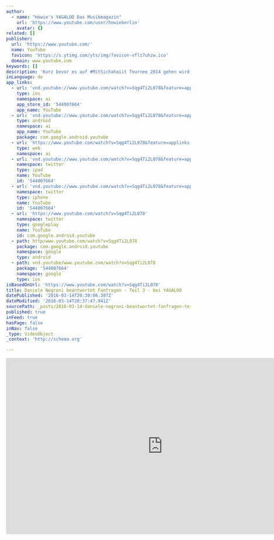 ```yaml
---
author:
  - name: "Howie's YAGALOO Das Musikmagazin"
    url: 'https://www.youtube.com/user/howieberlin'
    avatar: {}
related: []
publisher:
  url: 'https://www.youtube.com/'
  name: YouTube
  favicon: 'https://s.ytimg.com/yts/img/favicon-vflz7uhzw.ico'
  domain: www.youtube.com
keywords: []
description: 'Kurz bevor es auf #MitSichahaiit Tournee 2014 gehen wird, ist DANIELE NEGRONI bei Howie YAGALOO vorbei gekommen, um EURE Fanfragen zu beantworten. Folgt Yagaloo auch auf facebook und Howie auf Instagram! Dann verpasst Ihr nichts! Abonniere den Kanal! http://www.youtube.com/subscription_center?add_user=howieberlin http://www.yagaloo.com - YAGALOO - das preisgekrönte Musikmagazin bietet wöchentlich auf mehreren Regional-TV-Sendern rund eine halbe Stunde Programm zum aktuellen Musikgeschehen.'
inLanguage: de
app_links:
  - url: 'vnd.youtube://www.youtube.com/watch?v=Sqg4Ti2L078&feature=applinks'
    type: ios
    namespace: ai
    app_store_id: '544007664'
    app_name: YouTube
  - url: 'vnd.youtube://www.youtube.com/watch?v=Sqg4Ti2L078&feature=applinks'
    type: android
    namespace: ai
    app_name: YouTube
    package: com.google.android.youtube
  - url: 'https://www.youtube.com/watch?v=Sqg4Ti2L078&feature=applinks'
    type: web
    namespace: ai
  - url: 'vnd.youtube://www.youtube.com/watch?v=Sqg4Ti2L078&feature=applinks'
    namespace: twitter
    type: ipad
    name: YouTube
    id: '544007664'
  - url: 'vnd.youtube://www.youtube.com/watch?v=Sqg4Ti2L078&feature=applinks'
    namespace: twitter
    type: iphone
    name: YouTube
    id: '544007664'
  - url: 'https://www.youtube.com/watch?v=Sqg4Ti2L078'
    namespace: twitter
    type: googleplay
    name: YouTube
    id: com.google.android.youtube
  - path: http/www.youtube.com/watch?v=Sqg4Ti2L078
    package: com.google.android.youtube
    namespace: google
    type: android
  - path: vnd.youtube/www.youtube.com/watch?v=Sqg4Ti2L078
    package: '544007664'
    namespace: google
    type: ios
isBasedOnUrl: 'https://www.youtube.com/watch?v=Sqg4Ti2L078'
title: Daniele Negroni beantwortet Fanfragen - Teil 3 - bei YAGALOO
datePublished: '2016-03-14T20:39:06.387Z'
dateModified: '2016-03-14T20:37:47.941Z'
sourcePath: _posts/2016-03-14-daniele-negroni-beantwortet-fanfragen-teil-3-bei-yagaloo.md
published: true
inFeed: true
hasPage: false
inNav: false
_type: VideoObject
_context: 'http://schema.org'

---
```

<iframe src="https://cdn.embedly.com/widgets/media.html?src=https%3A%2F%2Fwww.youtube.com%2Fembed%2FSqg4Ti2L078%3Ffeature%3Doembed&amp;url=https%3A%2F%2Fwww.youtube.com%2Fwatch%3Fv%3DSqg4Ti2L078&amp;image=https%3A%2F%2Fi.ytimg.com%2Fvi%2FSqg4Ti2L078%2Fhqdefault.jpg&amp;key=b7d04c9b404c499eba89ee7072e1c4f7&amp;type=text%2Fhtml&amp;schema=youtube" width="854" height="480" scrolling="no" frameborder="0" allowfullscreen="allowfullscreen" style=""></iframe>